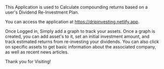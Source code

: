 This Application is used to Calculate compounding returns based on a user's Dividend Re-Investment Plan.

You can access the application at https://dripinvesting.netlify.app.

Once Logged in, Simply add a graph to track your assets. Once a graph is created, you can add asset's to it, set an initial investment amount, and track estimated returns from re-investing your dividends. You can also click on specific assets to get basic information about the associated company, as well as recent news articles.

Thank you for Visiting!
